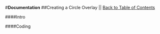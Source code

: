 #**Documentation**
##Creating a Circle Overlay || [Back to Table of Contents](_table_of_contents.md)

####Intro

####Coding
